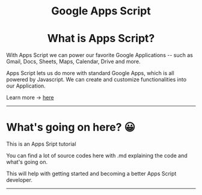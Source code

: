 <h1 align="center">Google Apps Script</h1>

<h1 align="center">What is Apps Script?</h1>

With Apps Script we can power our favorite Google Applications -- such as Gmail, Docs, Sheets, Maps, Calendar, Drive and more.

Apps Script lets us do more with standard Google Apps, which is all powered by Javascript. We can create and customize functionalities into our Application.

Learn more -> <a href="https://developers.google.com/apps-script/">here</a>

<hr>
<h1>What's going on here? 😀 </h1>
This is an Apps Sript tutorial

You can find a lot of source codes here with .md explaining the code and what's going on.

This will help with getting started and becoming a better Apps Script developer.
<hr>
